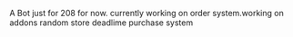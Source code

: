 A Bot just for 208 for now. currently working on order system.working on
addons
random store
deadlime
purchase system